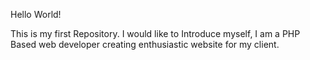 Hello World!

This is my first Repository.
I would like to Introduce myself, I am a PHP Based web developer creating enthusiastic website for my client.
